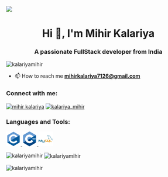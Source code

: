 <img src="https://camo.githubusercontent.com/d6ebdf0be8c981a367c8226b0c0554db04a3235f4018c75ad1951fd67be61cc4/68747470733a2f2f6a75736d61726b746563682e636f6d2f7075626c69632f612f696d616765732f70616765732f7765625f646576656c6f706d656e742e676966" />

 
<h1 align="center">Hi 👋, I'm Mihir Kalariya</h1>
<h3 align="center">A passionate FullStack developer from India</h3>

<p align="left"> <img src="https://komarev.com/ghpvc/?username=kalariyamihir&label=Profile%20views&color=0e75b6&style=flat" alt="kalariyamihir" /> </p>

- 📫 How to reach me **mihirkalariya7126@gmail.com**

<h3 align="left">Connect with me:</h3>
<p align="left">
<a href="https://linkedin.com/in/mihir kalariya" target="blank"><img align="center" src="https://raw.githubusercontent.com/rahuldkjain/github-profile-readme-generator/master/src/images/icons/Social/linked-in-alt.svg" alt="mihir kalariya" height="30" width="40" /></a>
<a href="https://instagram.com/kalariya_mihir" target="blank"><img align="center" src="https://raw.githubusercontent.com/rahuldkjain/github-profile-readme-generator/master/src/images/icons/Social/instagram.svg" alt="kalariya_mihir" height="30" width="40" /></a>
</p>

<h3 align="left">Languages and Tools:</h3>
<p align="left"> <a href="https://www.cprogramming.com/" target="_blank" rel="noreferrer"> <img src="https://raw.githubusercontent.com/devicons/devicon/master/icons/c/c-original.svg" alt="c" width="40" height="40"/> </a>
<a href="https://www.w3schools.com/cpp/" target="_blank" rel="noreferrer"> <img src="https://raw.githubusercontent.com/devicons/devicon/master/icons/cplusplus/cplusplus-original.svg" alt="cplusplus" width="40" height="40"/> </a> <a href="https://www.mysql.com/" target="_blank" rel="noreferrer"> <img src="https://raw.githubusercontent.com/devicons/devicon/master/icons/mysql/mysql-original-wordmark.svg" alt="mysql" width="40" height="40"/> </a> </p>

<p><img align="left" src="https://github-readme-stats.vercel.app/api/top-langs?username=kalariyamihir&show_icons=true&locale=en&layout=compact" alt="kalariyamihir" /></p>

<p>&nbsp;<img align="center" src="https://github-readme-stats.vercel.app/api?username=kalariyamihir&show_icons=true&locale=en" alt="kalariyamihir" /></p>

<p><img align="center" src="https://github-readme-streak-stats.herokuapp.com/?user=kalariyamihir&" alt="kalariyamihir" /></p>
